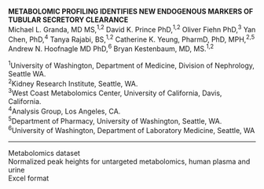 
**METABOLOMIC PROFILING IDENTIFIES NEW ENDOGENOUS MARKERS OF TUBULAR SECRETORY CLEARANCE**<br>
Michael L. Granda, MD MS,<sup>1,2</sup> David K. Prince PhD,<sup>1,2</sup> Oliver Fiehn PhD,<sup>3</sup> Yan Chen, PhD,<sup>4</sup> Tanya Rajabi, BS,<sup>1,2</sup> Catherine K. Yeung, PharmD, PhD, MPH,<sup>2,5</sup> Andrew N. Hoofnagle MD PhD,<sup>6</sup> Bryan Kestenbaum, MD, MS.<sup>1,2</sup><br>

<sup>1</sup>University of Washington, Department of Medicine, Division of Nephrology, Seattle WA.<br>
<sup>2</sup>Kidney Research Institute, Seattle, WA.<br>
<sup>3</sup>West Coast Metabolomics Center, University of California, Davis, California.<br>
<sup>4</sup>Analysis Group, Los Angeles, CA.<br>
<sup>5</sup>Department of Pharmacy, University of Washington, Seattle, WA.<br>
<sup>6</sup>University of Washington, Department of Laboratory Medicine, Seattle, WA<br>

---

Metabolomics dataset<br>
Normalized peak heights for untargeted metabolomics, human plasma and urine<br>
Excel format<br>
